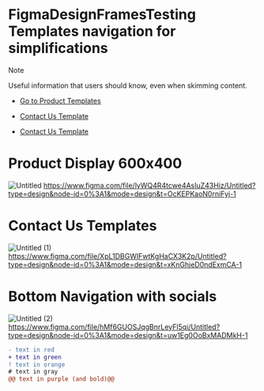 # FigmaDesignFramesTesting Templates navigation for simplifications
> [!NOTE]
> Useful information that users should know, even when skimming content.

* [Go to Product Templates](#product-display-600x400)

* [Contact Us Template](#contact-us-templates)

* [Contact Us Template](#bottom-navigation-with-socials)
# Product Display 600x400

![Untitled](https://github.com/LarsCirco/FigmaDesignFramesTesting/assets/122366416/24b0335c-c976-46ac-ad89-839a7e28652e)
https://www.figma.com/file/lyWQ4R4tcwe4AsIuZ43Hiz/Untitled?type=design&node-id=0%3A1&mode=design&t=OcKEPKaoN0rniFyj-1

# Contact Us Templates
![Untitled (1)](https://github.com/LarsCirco/FigmaDesignFramesTesting/assets/122366416/13f06221-f693-4902-9c9f-c37414c15979)
https://www.figma.com/file/XpL1DBGWIFwtKgHaCX3K2p/Untitled?type=design&node-id=0%3A1&mode=design&t=xKnGhjeD0ndExmCA-1

# Bottom Navigation with socials
![Untitled (2)](https://github.com/LarsCirco/FigmaDesignFramesTesting/assets/122366416/6f6fcd0e-b8dc-481e-8c9c-03fbe6905ecb)
https://www.figma.com/file/hMf6GUOSJqgBnrLeyFI5qi/Untitled?type=design&node-id=0%3A1&mode=design&t=uw1Eg0OoBxMADMkH-1


```diff
- text in red
+ text in green
! text in orange
# text in gray
@@ text in purple (and bold)@@
```
